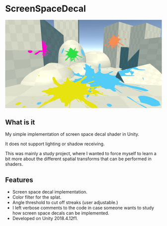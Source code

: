 # ScreenSpaceDecal

![Screen Space Decal](decal.png)

## What is it

My simple implementation of screen space decal shader in Unity.

It does not support lighting or shadow receiving.

This was mainly a study project, where I wanted to force myself to learn a bit more about the different spatial transforms that can be performed in shaders.

## Features

- Screen space decal implementation.
- Color filter for the splat.
- Angle threshold to cut off streaks (user adjustable.)
- I left verbose comments to the code in case someone wants to study how screen space decals can be implemented.
- Developed on Unity 2018.4.12f1.
